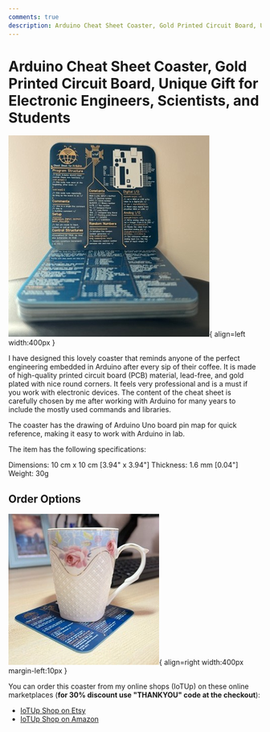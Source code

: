 ```yaml
---
comments: true
description: Arduino Cheat Sheet Coaster, Gold Printed Circuit Board, Unique Gift for Electronic Engineers, Scientists, and Students.
---
```

# Arduino Cheat Sheet Coaster, Gold Printed Circuit Board, Unique Gift for Electronic Engineers, Scientists, and Students


![Arduino Cheat Sheet Coaster](images/image_1.jpg){ align=left width:400px }

I have designed this lovely coaster that reminds anyone of the perfect engineering embedded in Arduino after every sip of their coffee. It is made of high-quality printed circuit board (PCB) material, lead-free, and gold plated with nice round corners. It feels very professional and is a must if you work with electronic devices. The content of the cheat sheet is carefully chosen by me after working with Arduino for many years to include the mostly used commands and libraries.

The coaster has the drawing of Arduino Uno board pin map for quick reference, making it easy to work with Arduino in lab.

The item has the following specifications: 

Dimensions: 10 cm x 10 cm [3.94" x 3.94"]
Thickness: 1.6 mm [0.04"]
Weight: 30g


## Order Options

![Arduino Cheat Sheet Coaster](images/image_2.jpg){ align=right width:400px margin-left:10px }

You can order this coaster from my online shops (IoTUp) on these online marketplaces (**for 30% discount use "THANKYOU" code at the checkout**):

- [IoTUp Shop on Etsy](https://www.etsy.com/uk/shop/IoTUp) 
- [IoTUp Shop on Amazon](https://www.amazon.co.uk/Coaster-Electronic-Engineers-Scientists-Students/dp/B0B8PHMSVF)

